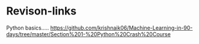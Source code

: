 # Revison-links
Python basics.....   https://github.com/krishnaik06/Machine-Learning-in-90-days/tree/master/Section%201-%20Python%20Crash%20Course
